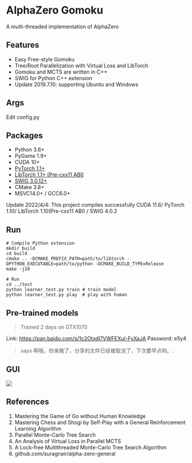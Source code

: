 # AlphaZero Gomoku
A multi-threaded implementation of AlphaZero

## Features
* Easy Free-style Gomoku
* Tree/Root Parallelization with Virtual Loss and LibTorch
* Gomoku and MCTS are written in C++
* SWIG for Python C++ extension
* Update 2019.7.10: supporting Ubuntu and Windows

## Args
Edit config.py

## Packages
* Python 3.6+
* PyGame 1.9+
* CUDA 10+
* [PyTorch 1.1+](https://pytorch.org/get-started/locally/)
* [LibTorch 1.1+ (Pre-cxx11 ABI)](https://pytorch.org/get-started/locally/)
* [SWIG 3.0.12+](https://sourceforge.net/projects/swig/files/)
* CMake 3.8+
* MSVC14.0+ / GCC6.0+

Update 2022/4/4: This project compiles successfully CUDA 11.6/ PyTorch 1.10/ LibTorch 1.10(Pre-cxx11 ABI) / SWIG 4.0.2

## Run
```
# Compile Python extension
mkdir build
cd build
cmake .. -DCMAKE_PREFIX_PATH=path/to/libtorch -DPYTHON_EXECUTABLE=path/to/python -DCMAKE_BUILD_TYPE=Release
make -j10

# Run
cd ../test
python learner_test.py train # train model
python learner_test.py play  # play with human
```

## Pre-trained models
> Trained 2 days on GTX1070

Link: https://pan.baidu.com/s/1c2Otxdl7VWFEXul-FyXaJA Password: e5y4

>says 啊哦，你来晚了，分享的文件已经被取消了，下次要早点哟。.


## GUI
![](https://github.com/hijkzzz/alpha-zero-gomoku/blob/master/assets/gomoku_gui.png)

## References
1. Mastering the Game of Go without Human Knowledge
2. Mastering Chess and Shogi by Self-Play with a General Reinforcement Learning Algorithm
3. Parallel Monte-Carlo Tree Search
4. An Analysis of Virtual Loss in Parallel MCTS
5. A Lock-free Multithreaded Monte-Carlo Tree Search Algorithm
6. github.com/suragnair/alpha-zero-general

